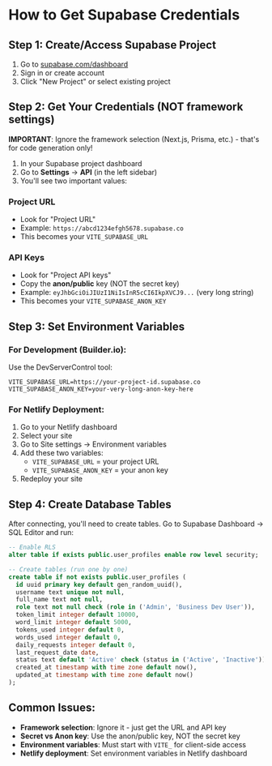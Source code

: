 # How to Get Supabase Credentials

## Step 1: Create/Access Supabase Project

1. Go to [supabase.com/dashboard](https://supabase.com/dashboard)
2. Sign in or create account
3. Click "New Project" or select existing project

## Step 2: Get Your Credentials (NOT framework settings)

**IMPORTANT**: Ignore the framework selection (Next.js, Prisma, etc.) - that's for code generation only!

1. In your Supabase project dashboard
2. Go to **Settings** → **API** (in the left sidebar)
3. You'll see two important values:

### Project URL
- Look for "Project URL" 
- Example: `https://abcd1234efgh5678.supabase.co`
- This becomes your `VITE_SUPABASE_URL`

### API Keys
- Look for "Project API keys"
- Copy the **anon/public** key (NOT the secret key)
- Example: `eyJhbGciOiJIUzI1NiIsInR5cCI6IkpXVCJ9...` (very long string)
- This becomes your `VITE_SUPABASE_ANON_KEY`

## Step 3: Set Environment Variables

### For Development (Builder.io):
Use the DevServerControl tool:
```
VITE_SUPABASE_URL=https://your-project-id.supabase.co
VITE_SUPABASE_ANON_KEY=your-very-long-anon-key-here
```

### For Netlify Deployment:
1. Go to your Netlify dashboard
2. Select your site
3. Go to Site settings → Environment variables
4. Add these two variables:
   - `VITE_SUPABASE_URL` = your project URL
   - `VITE_SUPABASE_ANON_KEY` = your anon key
5. Redeploy your site

## Step 4: Create Database Tables

After connecting, you'll need to create tables. Go to Supabase Dashboard → SQL Editor and run:

```sql
-- Enable RLS
alter table if exists public.user_profiles enable row level security;

-- Create tables (run one by one)
create table if not exists public.user_profiles (
  id uuid primary key default gen_random_uuid(),
  username text unique not null,
  full_name text not null,
  role text not null check (role in ('Admin', 'Business Dev User')),
  token_limit integer default 10000,
  word_limit integer default 5000,
  tokens_used integer default 0,
  words_used integer default 0,
  daily_requests integer default 0,
  last_request_date date,
  status text default 'Active' check (status in ('Active', 'Inactive')),
  created_at timestamp with time zone default now(),
  updated_at timestamp with time zone default now()
);
```

## Common Issues:
- **Framework selection**: Ignore it - just get the URL and API key
- **Secret vs Anon key**: Use the anon/public key, NOT the secret key
- **Environment variables**: Must start with `VITE_` for client-side access
- **Netlify deployment**: Set environment variables in Netlify dashboard
